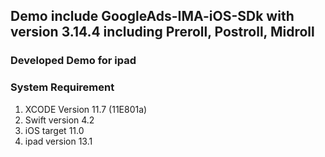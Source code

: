 ## Demo include GoogleAds-IMA-iOS-SDk with version 3.14.4 including Preroll, Postroll, Midroll

### Developed Demo for ipad 

### System Requirement 
  1. XCODE Version 11.7 (11E801a)
  2. Swift version 4.2
  3. iOS target 11.0
  4. ipad version 13.1

